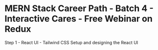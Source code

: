 # MERN Stack Career Path - Batch 4 - Interactive Cares - Free Webinar on Redux

Step 1 - React UI - Tailwind CSS Setup and designing the React UI
